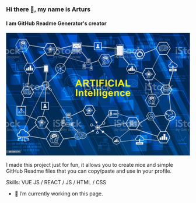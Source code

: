 ### Hi there 👋, my name is Arturs
#### I am GitHub Readme Generator's creator
![I am GitHub Readme Generator's creator](https://github.com/samiul1970/samiul1970/blob/main/istockphoto-951091476-1024x1024.jpg)

I made this project just for fun, it allows you to create nice and simple GitHub Readme files that you can copy/paste and use in your profile.

Skills: VUE JS / REACT / JS / HTML / CSS

- 🔭 I’m currently working on this page. 







